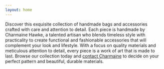 ```yaml
---
layout: home
---
```


Discover this exquisite collection of handmade bags and accessories crafted with care and attention to detail. Each piece is handmade by Charmaine Hawke, a talented artisan who blends timeless style with practicality to create functional and fashionable accessories that will complement your look and lifestyle. With a focus on quality materials and meticulous attention to detail, every piece is a work of art that is made to last. Browse our collection today and [contact Charmaine](/contact/) to decide on your perfect pattern and beautiful, durable materials.
